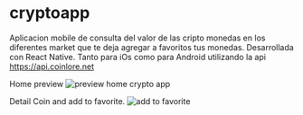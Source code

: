 # cryptoapp
Aplicacion mobile de consulta del valor de las cripto monedas en los diferentes market que te deja agregar a favoritos tus monedas.
Desarrollada con React Native. Tanto para iOs como para Android utilizando la api https://api.coinlore.net

Home preview
![preview home crypto app](https://user-images.githubusercontent.com/42869719/114629115-63e25b00-9c8e-11eb-8460-42f4a53476e8.gif)

Detail Coin and add to favorite.
![add to favorite](https://user-images.githubusercontent.com/42869719/114629169-7b214880-9c8e-11eb-8add-ccb43c8cef4a.gif)

